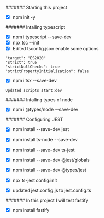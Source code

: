 ####### Starting this project

- [x] npm init -y

####### Intalling typescript

- [x] npm i typescript --save-dev
- [x] npx tsc --init
- [x] Edited tsconfig.json enable some options

```
"target": "ES2020"
"strict": true
"strictNullChecks": true
"strictPropertyInitialization": false
```

- [x] npm i tsx --save-dev

```
Updated scripts start:dev
```

####### Intalling types of node

- [x] npm i @types/node --save-dev

####### Configuring JEST

- [x] npm install --save-dev jest
- [x] npm install ts-node --save-dev

- [x] npm install --save-dev ts-jest
- [x] npm install --save-dev @jest/globals
- [x] npm install --save-dev @types/jest
- [x] npx ts-jest config:init
- [x] updated jest.config.js to jest.config.ts

####### In this project I will test fastify

- [x] npm install fastify
